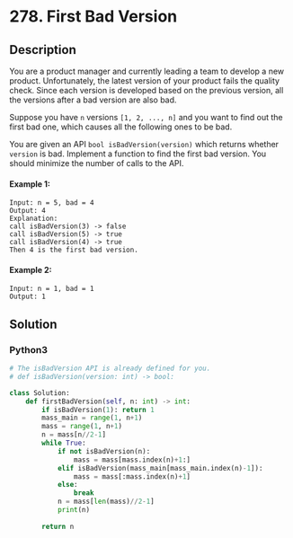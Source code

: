 # 278. First Bad Version

## Description
You are a product manager and currently leading a team to develop a new product. Unfortunately, the latest version of your product fails the quality check. Since each version is developed based on the previous version, all the versions after a bad version are also bad.

Suppose you have `n` versions `[1, 2, ..., n]` and you want to find out the first bad one, which causes all the following ones to be bad.

You are given an API `bool isBadVersion(version)` which returns whether `version` is bad. Implement a function to find the first bad version. You should minimize the number of calls to the API.

#### Example 1:
```
Input: n = 5, bad = 4
Output: 4
Explanation:
call isBadVersion(3) -> false
call isBadVersion(5) -> true
call isBadVersion(4) -> true
Then 4 is the first bad version.
```

#### Example 2:
```
Input: n = 1, bad = 1
Output: 1
```


## Solution

### Python3
```python
# The isBadVersion API is already defined for you.
# def isBadVersion(version: int) -> bool:

class Solution:
    def firstBadVersion(self, n: int) -> int:
        if isBadVersion(1): return 1
        mass_main = range(1, n+1)
        mass = range(1, n+1)
        n = mass[n//2-1]
        while True:
            if not isBadVersion(n):
                mass = mass[mass.index(n)+1:]
            elif isBadVersion(mass_main[mass_main.index(n)-1]):
                mass = mass[:mass.index(n)+1]
            else:
                break
            n = mass[len(mass)//2-1]
            print(n)
            
        return n
```